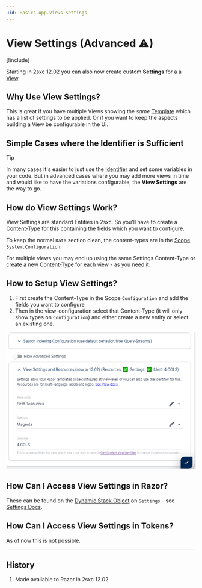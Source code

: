 ```yaml
---
uid: Basics.App.Views.Settings
---
```


# View Settings (Advanced ⚠)

[!include[](~/basics/stack/_shared-float-summary.md)]
<style>.context-box-summary .process-razor, .context-box-summary .data-configuration { visibility: visible; }</style>

Starting in 2sxc 12.02 you can also now create custom **Settings** for a a [View](xref:Basics.App.Views.Index).

## Why Use View Settings?

This is great if you have multiple Views showing the _same_ [Template](xref:Basics.App.Templates) which has a list of settings to be applied. 
Or if you want to keep the aspects building a View be configurable in the UI. 

## Simple Cases where the Identifier is Sufficient

> [!TIP]
> In many cases it's easier to just use the [Identifier](xref:Basics.App.Views.Index) and set some variables in your code.
> But in advanced cases where you may add more views in time and would like to have the variations configurable, the **View Settings** are the way to go.

## How do View Settings Work?

View Settings are standard Entities in 2sxc. So you'll have to create a [Content-Type](xref:Basics.Data.ContentTypes.Index) for this containing the fields which you want to configure. 

To keep the normal `Data` section clean, the content-types are in the [Scope](xref:Basics.Data.Scopes) `System.Configuration`.

For multiple views you may end up using the same Settings Content-Type or create a new Content-Type for each view - as you need it. 

## How to Setup View Settings?

1. First create the Content-Type in the Scope `Configuration` and add the fields you want to configure
1. Then in the view-configuration select that Content-Type (it will only show types on `Configuration`) and either create a new entity or select an existing one.

<img src="./assets/view-settings-and-resources.jpg" class="full-width" />

## How Can I Access View Settings in Razor?

These can be found on the [Dynamic Stack Object](xref:ToSic.Sxc.Data.IDynamicStack) on `Settings` - see [Settings Docs](xref:NetCode.DynamicCode.Objects.Settings).

## How Can I Access View Settings in Tokens?

As of now this is not possible. 

---

## History

1. Made available to Razor in 2sxc 12.02
